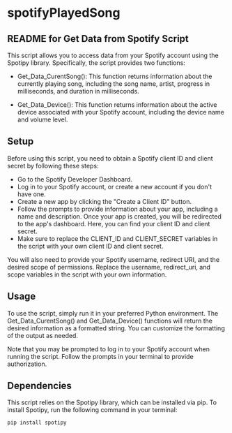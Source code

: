 # spotifyPlayedSong

## README for Get Data from Spotify Script
This script allows you to access data from your Spotify account using the Spotipy library. Specifically, the script provides two functions:

- Get_Data_CurentSong(): This function returns information about the currently playing song, including the song name, artist, progress in milliseconds, and duration in milliseconds.

- Get_Data_Device(): This function returns information about the active device associated with your Spotify account, including the device name and volume level.

## Setup
Before using this script, you need to obtain a Spotify client ID and client secret by following these steps:

- Go to the Spotify Developer Dashboard.
- Log in to your Spotify account, or create a new account if you don't have one.
- Create a new app by clicking the "Create a Client ID" button.
- Follow the prompts to provide information about your app, including a name and description.
Once your app is created, you will be redirected to the app's dashboard. Here, you can find your client ID and client secret.
- Make sure to replace the CLIENT_ID and CLIENT_SECRET variables in the script with your own client ID and client secret.

You will also need to provide your Spotify username, redirect URI, and the desired scope of permissions. Replace the username, redirect_uri, and scope variables in the script with your own information.

## Usage
To use the script, simply run it in your preferred Python environment. The Get_Data_CurentSong() and Get_Data_Device() functions will return the desired information as a formatted string. You can customize the formatting of the output as needed.

Note that you may be prompted to log in to your Spotify account when running the script. Follow the prompts in your terminal to provide authorization.

## Dependencies
This script relies on the Spotipy library, which can be installed via pip. To install Spotipy, run the following command in your terminal:


`pip install spotipy`
